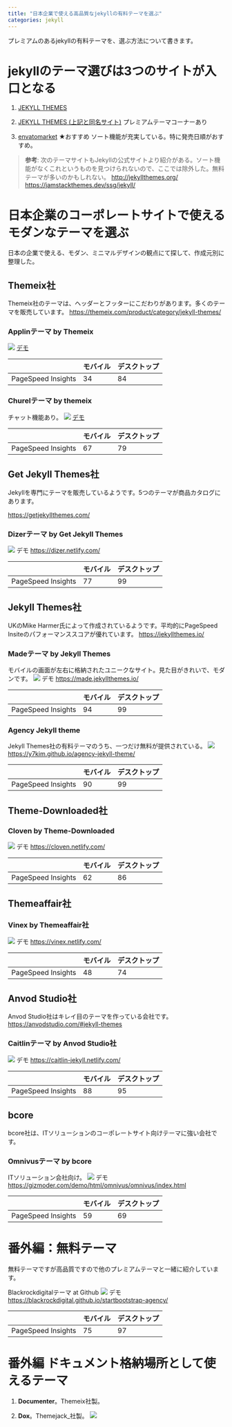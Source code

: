 ```yaml
---
title: "日本企業で使える高品質なjekyllの有料テーマを選ぶ"
categories: jekyll
---
```


プレミアムのあるjekyllの有料テーマを、選ぶ方法について書きます。

# jekyllのテーマ選びは3つのサイトが入口となる

1. [JEKYLL THEMES](https://jekyllthemes.io/)

2. [JEKYLL THEMES (上記と同名サイト)](https://jekyll-themes.com/ ) プレミアムテーマコーナーあり

3. [envatomarket](https://themeforest.net/category/static-site-generators/jekyll) ★おすすめ
ソート機能が充実している。特に発売日順がおすすめ。


> **参考**:
次のテーマサイトもJekyllの公式サイトより紹介がある。ソート機能がなくこれというものを見つけられないので、ここでは除外した。無料テーマが多いのかもしれない。
> http://jekyllthemes.org/
> https://jamstackthemes.dev/ssg/jekyll/

# 日本企業のコーポレートサイトで使えるモダンなテーマを選ぶ

日本の企業で使える、モダン、ミニマルデザインの観点にて探して、作成元別に整理した。

## Themeix社

Themeix社のテーマは、ヘッダーとフッターにこだわりがあります。多くのテーマを販売しています。
https://themeix.com/product/category/jekyll-themes/

### Applinテーマ by Themeix

![](../assets/images/2020-02-13-06-10-20.png)
[デモ](https://jekyll-applin.netlify.com/)

||モバイル|デスクトップ|
|--|--|--|
|PageSpeed Insights|34|84|

### Churelテーマ by themeix
チャット機能あり。
![](../assets/images/2020-02-13-07-02-35.png)
[デモ](https://jekyll-churel.themeix.com/)

||モバイル|デスクトップ|
|--|--|--|
|PageSpeed Insights|67|79|

## Get Jekyll Themes社

Jekyllを専門にテーマを販売しているようです。5つのテーマが商品カタログにあります。

https://getjekyllthemes.com/

### Dizerテーマ by Get Jekyll Themes

![](../assets/images/2020-02-13-08-17-08.png)
デモ
https://dizer.netlify.com/

||モバイル|デスクトップ|
|--|--|--|
|PageSpeed Insights|77|99|

## Jekyll Themes社

UKのMike Harmer氏によって作成されているようです。平均的にPageSpeed Insiteのパフォーマンススコアが優れています。
https://jekyllthemes.io/

### Madeテーマ by Jekyll Themes

モバイルの画面が左右に格納されたユニークなサイト。見た目がきれいで、モダンです。
![](../assets/images/2020-02-13-06-43-13.png)
デモ
https://made.jekyllthemes.io/

||モバイル|デスクトップ|
|--|--|--|
|PageSpeed Insights|94|99|

### Agency Jekyll theme

Jekyll Themes社の有料テーマのうち、一つだけ無料が提供されている。
![](../assets/images/2020-02-13-16-40-12.png)
https://y7kim.github.io/agency-jekyll-theme/

||モバイル|デスクトップ|
|--|--|--|
|PageSpeed Insights|90|99|

## Theme-Downloaded社

### Cloven by Theme-Downloaded

![](../assets/images/2020-02-13-06-51-08.png)
デモ
https://cloven.netlify.com/

||モバイル|デスクトップ|
|--|--|--|
|PageSpeed Insights|62|86|


## Themeaffair社

### Vinex by Themeaffair社

![](../assets/images/2020-02-13-06-51-44.png)
デモ
https://vinex.netlify.com/

||モバイル|デスクトップ|
|--|--|--|
|PageSpeed Insights|48|74|

## Anvod Studio社

Anvod Studio社はキレイ目のテーマを作っている会社です。
https://anvodstudio.com/#jekyll-themes

### Caitlinテーマ by Anvod Studio社

![](../assets/images/2020-02-13-15-56-13.png)
デモ
https://caitlin-jekyll.netlify.com/

||モバイル|デスクトップ|
|--|--|--|
|PageSpeed Insights|88|95|


## bcore

bcore社は、ITソリューションのコーポレートサイト向けテーマに強い会社です。

### Omnivusテーマ by bcore
ITソリューション会社向け。
![](../assets/images/2020-02-13-06-55-56.png)
デモ
https://gizmoder.com/demo/html/omnivus/omnivus/index.html

||モバイル|デスクトップ|
|--|--|--|
|PageSpeed Insights|59|69|


# 番外編：無料テーマ

無料テーマですが高品質ですので他のプレミアムテーマと一緒に紹介しています。

Blackrockdigitalテーマ at Github
![](../assets/images/2020-02-13-15-58-23.png)
デモ
https://blackrockdigital.github.io/startbootstrap-agency/

||モバイル|デスクトップ|
|--|--|--|
|PageSpeed Insights|75|97|

# 番外編 ドキュメント格納場所として使えるテーマ

1. **Documenter**。Themeix社製。

2. **Dox**。Themejack_社製。
![](../assets/images/2020-02-13-06-24-58.png)
